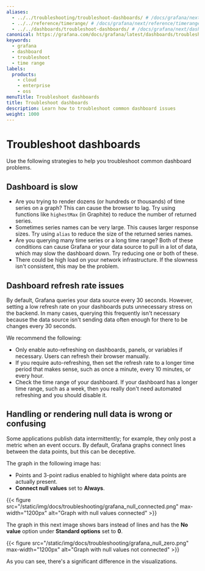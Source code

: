 ```yaml
---
aliases:
  - ../../troubleshooting/troubleshoot-dashboards/ # /docs/grafana/next/troubleshooting/troubleshoot-dashboards/
  - ../../reference/timerange/ # /docs/grafana/next/reference/timerange/
  - ../../dashboards/troubleshoot-dashboards/ # /docs/grafana/next/dashboards/troubleshoot-dashboards/
canonical: https://grafana.com/docs/grafana/latest/dashboards/troubleshoot-dashboards/
keywords:
  - grafana
  - dashboard
  - troubleshoot
  - time range
labels:
  products:
    - cloud
    - enterprise
    - oss
menuTitle: Troubleshoot dashboards
title: Troubleshoot dashboards
description: Learn how to troubleshoot common dashboard issues
weight: 1000
---
```


# Troubleshoot dashboards

Use the following strategies to help you troubleshoot common dashboard problems.

## Dashboard is slow

- Are you trying to render dozens (or hundreds or thousands) of time series on a graph? This can cause the browser to lag. Try using functions like `highestMax` (in Graphite) to reduce the number of returned series.
- Sometimes series names can be very large. This causes larger response sizes. Try using `alias` to reduce the size of the returned series names.
- Are you querying many time series or a long time range? Both of these conditions can cause Grafana or your data source to pull in a lot of data, which may slow the dashboard down. Try reducing one or both of these.
- There could be high load on your network infrastructure. If the slowness isn't consistent, this may be the problem.

## Dashboard refresh rate issues

By default, Grafana queries your data source every 30 seconds. However, setting a low refresh rate on your dashboards puts unnecessary stress on the backend. In many cases, querying this frequently isn't necessary because the data source isn't sending data often enough for there to be changes every 30 seconds.

We recommend the following:

- Only enable auto-refreshing on dashboards, panels, or variables if necessary. Users can refresh their browser manually.
- If you require auto-refreshing, then set the refresh rate to a longer time period that makes sense, such as once a minute, every 10 minutes, or every hour.
- Check the time range of your dashboard. If your dashboard has a longer time range, such as a week, then you really don't need automated refreshing and you should disable it.

## Handling or rendering null data is wrong or confusing

Some applications publish data intermittently; for example, they only post a metric when an event occurs. By default, Grafana graphs connect lines between the data points, but this can be deceptive.

The graph in the following image has:

- Points and 3-point radius enabled to highlight where data points are actually present.
- **Connect null values** set to **Always**.

{{< figure src="/static/img/docs/troubleshooting/grafana_null_connected.png" max-width="1200px" alt="Graph with null values connected" >}}

The graph in this next image shows bars instead of lines and has the **No value** option under **Standard options** set to **0**.

{{< figure src="/static/img/docs/troubleshooting/grafana_null_zero.png" max-width="1200px" alt="Graph with null values not connected" >}}

As you can see, there's a significant difference in the visualizations.
